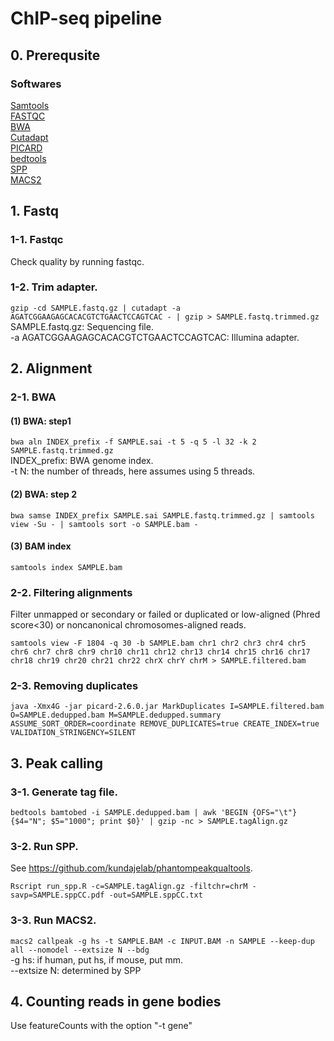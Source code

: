 # ChIP-seq pipeline

## 0. Prerequsite

### Softwares
[Samtools](http://www.htslib.org/)\
[FASTQC](https://www.bioinformatics.babraham.ac.uk/projects/fastqc/)\
[BWA](https://github.com/lh3/bwa)\
[Cutadapt](https://cutadapt.readthedocs.io/en/stable/)\
[PICARD](https://github.com/broadinstitute/picard)\
[bedtools](https://bedtools.readthedocs.io/en/latest/index.html)\
[SPP](https://cran.r-project.org/web/packages/spp/index.html)\
[MACS2](https://github.com/taoliu/MACS)

## 1. Fastq

### 1-1. Fastqc
Check quality by running fastqc.

### 1-2. Trim adapter.
`gzip -cd SAMPLE.fastq.gz | cutadapt -a AGATCGGAAGAGCACACGTCTGAACTCCAGTCAC - | gzip > SAMPLE.fastq.trimmed.gz`\
SAMPLE.fastq.gz: Sequencing file.\
-a AGATCGGAAGAGCACACGTCTGAACTCCAGTCAC: Illumina adapter.

## 2. Alignment

### 2-1. BWA

#### (1) BWA: step1
`bwa aln INDEX_prefix -f SAMPLE.sai -t 5 -q 5 -l 32 -k 2 SAMPLE.fastq.trimmed.gz`\
INDEX_prefix: BWA genome index.\
-t N: the number of threads, here assumes using 5 threads.

#### (2) BWA: step 2
`bwa samse INDEX_prefix SAMPLE.sai SAMPLE.fastq.trimmed.gz | samtools view -Su - | samtools sort -o SAMPLE.bam -`

#### (3) BAM index
`samtools index SAMPLE.bam`

### 2-2. Filtering alignments
Filter unmapped or secondary or failed or duplicated or low-aligned (Phred score<30) or noncanonical chromosomes-aligned reads.

`samtools view -F 1804 -q 30 -b SAMPLE.bam chr1 chr2 chr3 chr4 chr5 chr6 chr7 chr8 chr9 chr10 chr11 chr12 chr13 chr14 chr15 chr16 chr17 chr18 chr19 chr20 chr21 chr22 chrX chrY chrM > SAMPLE.filtered.bam`

### 2-3. Removing duplicates
`java -Xmx4G -jar picard-2.6.0.jar MarkDuplicates I=SAMPLE.filtered.bam O=SAMPLE.dedupped.bam M=SAMPLE.dedupped.summary ASSUME_SORT_ORDER=coordinate REMOVE_DUPLICATES=true CREATE_INDEX=true VALIDATION_STRINGENCY=SILENT`

## 3. Peak calling

### 3-1. Generate tag file.
`bedtools bamtobed -i SAMPLE.dedupped.bam | awk 'BEGIN {OFS="\t"} {$4="N"; $5="1000"; print $0}' | gzip -nc > SAMPLE.tagAlign.gz`

### 3-2. Run SPP.
See https://github.com/kundajelab/phantompeakqualtools.

`Rscript run_spp.R -c=SAMPLE.tagAlign.gz -filtchr=chrM -savp=SAMPLE.sppCC.pdf -out=SAMPLE.sppCC.txt`

### 3-3. Run MACS2.
`macs2 callpeak -g hs -t SAMPLE.BAM -c INPUT.BAM -n SAMPLE --keep-dup all --nomodel --extsize N --bdg`\
-g hs: if human, put hs, if mouse, put mm.\
--extsize N: determined by SPP

## 4. Counting reads in gene bodies
Use featureCounts with the option "-t gene"
